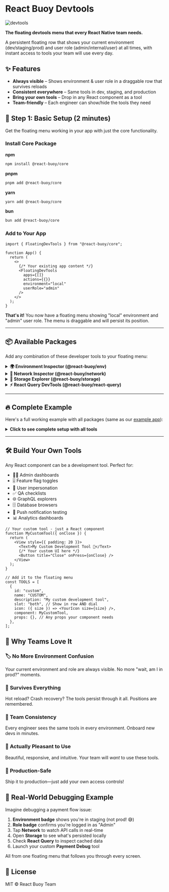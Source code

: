 # React Buoy Devtools

![devtools](https://github.com/user-attachments/assets/a732d6a3-9963-49e3-b0f1-0d974a0a74d7)

**The floating devtools menu that every React Native team needs.**

A persistent floating row that shows your current environment (dev/staging/prod) and user role (admin/internal/user) at all times, with instant access to tools your team will use every day.

## ✨ Features

- **Always visible** – Shows environment & user role in a draggable row that survives reloads
- **Consistent everywhere** – Same tools in dev, staging, and production
- **Bring your own tools** – Drop in any React component as a tool
- **Team-friendly** – Each engineer can show/hide the tools they need

## 🚀 Step 1: Basic Setup (2 minutes)

Get the floating menu working in your app with just the core functionality.

### Install Core Package

**npm**

```bash
npm install @react-buoy/core
```

**pnpm**

```bash
pnpm add @react-buoy/core
```

**yarn**

```bash
yarn add @react-buoy/core
```

**bun**

```bash
bun add @react-buoy/core
```

### Add to Your App

```tsx
import { FloatingDevTools } from "@react-buoy/core";

function App() {
  return (
    <>
      {/* Your existing app content */}
      <FloatingDevTools
        apps={[]}
        actions={{}}
        environment="local"
        userRole="admin"
      />
    </>
  );
}
```

**That's it!** You now have a floating menu showing "local" environment and "admin" user role. The menu is draggable and will persist its position.

---

## 📦 Available Packages

Add any combination of these developer tools to your floating menu:

<details>
<summary><strong>🌍 Environment Inspector (@react-buoy/env)</strong></summary>

Visual health check for your app configuration. See all environment variables with validation, search, and filtering.

### Install

**npm**

```bash
npm install @react-buoy/env
```

**pnpm**

```bash
pnpm add @react-buoy/env
```

**yarn**

```bash
yarn add @react-buoy/env
```

**bun**

```bash
bun add @react-buoy/env
```

### Import & Use

```tsx
import { EnvVarsModal, createEnvVarConfig, envVar } from "@react-buoy/env";
import { EnvLaptopIcon } from "@react-buoy/shared-ui";

// Define your required environment variables
const requiredEnvVars = createEnvVarConfig([
  // Basic existence check
  envVar("API_URL").exists(),

  // Type validation
  envVar("DEBUG_MODE").withType("boolean").build(),
  envVar("PORT").withType("number").build(),
  envVar("FEATURE_FLAGS").withType("object").build(),

  // Specific value validation
  envVar("NODE_ENV").withValue("development").build(),

  // Combined validations with descriptions
  envVar("DATABASE_URL")
    .exists()
    .withDescription("PostgreSQL connection string")
    .build(),

  envVar("MAX_RETRIES")
    .withType("number")
    .withDescription("Maximum API retry attempts")
    .build(),
]);

// Add to your apps array
const TOOLS = [
  {
    id: "env",
    name: "ENV",
    description: "Environment variables debugger",
    slot: "both",
    icon: ({ size }) => <EnvLaptopIcon size={size} color="#9f6" />,
    component: EnvVarsModal,
    props: {
      requiredEnvVars,
    },
  },
];
```

### API Reference

#### `envVar(key: string)`

Creates an environment variable validation rule.

**Methods:**

- `.exists()` - Validates the environment variable exists (not undefined/empty)
- `.withType(type)` - Validates the variable type (`"string"` | `"number"` | `"boolean"` | `"object"`)
- `.withValue(expectedValue)` - Validates the variable has a specific value
- `.withDescription(description)` - Adds a description shown in the UI
- `.build()` - Finalizes the validation rule (required for chained methods)

**Examples:**

```tsx
// Just check if it exists
envVar("API_URL").exists();

// Type validation
envVar("PORT").withType("number").build();

// Exact value check
envVar("NODE_ENV").withValue("production").build();

// Combined validation
envVar("ENABLE_ANALYTICS")
  .withType("boolean")
  .withDescription("Controls analytics tracking")
  .build();
```

#### `createEnvVarConfig(rules: EnvVarRule[])`

Creates a configuration object from environment variable rules.

```tsx
const config = createEnvVarConfig([
  envVar("API_URL").exists(),
  envVar("DEBUG").withType("boolean").build(),
]);
```

### What you get:

- ✅ Visual validation of required environment variables
- 🔍 Search and filter environment variables
- 🎯 Type checking (string, number, boolean, object)
- ⚠️ Clear warnings for missing or incorrect values

</details>

<details>
<summary><strong>📡 Network Inspector (@react-buoy/network)</strong></summary>

Real-time network request monitoring with timeline view, detailed inspection, and performance stats.

### Install

**npm**

```bash
npm install @react-buoy/network
```

**pnpm**

```bash
pnpm add @react-buoy/network
```

**yarn**

```bash
yarn add @react-buoy/network
```

**bun**

```bash
bun add @react-buoy/network
```

### Import & Use

```tsx
import { NetworkModal } from "@react-buoy/network";
import { Globe } from "@react-buoy/shared-ui";

// Add to your apps array
const TOOLS = [
  {
    id: "network",
    name: "NETWORK",
    description: "Network request logger",
    slot: "both",
    icon: ({ size }) => <Globe size={size} color="#38bdf8" />,
    component: NetworkModal,
    props: {},
  },
];
```

### What you get:

- 📊 Timeline view of all network requests
- 🔍 Detailed request/response inspection
- ⚡ Performance metrics and timing
- 🎛️ Request filtering and search
- 📋 Copy request details for debugging

</details>

<details>
<summary><strong>💾 Storage Explorer (@react-buoy/storage)</strong></summary>

Real-time AsyncStorage browser with live updates, bulk operations, and storage validation.

### Install

**npm**

```bash
npm install @react-buoy/storage
npm install @react-native-async-storage/async-storage  # peer dependency
```

**pnpm**

```bash
pnpm add @react-buoy/storage
pnpm add @react-native-async-storage/async-storage  # peer dependency
```

**yarn**

```bash
yarn add @react-buoy/storage
yarn add @react-native-async-storage/async-storage  # peer dependency
```

**bun**

```bash
bun add @react-buoy/storage
bun add @react-native-async-storage/async-storage  # peer dependency
```

### Import & Use

```tsx
import { StorageModalWithTabs } from "@react-buoy/storage";
import { StorageStackIcon } from "@react-buoy/shared-ui";

// Define storage keys to monitor and validate
const requiredStorageKeys = [
  // Basic key monitoring
  {
    key: "@app/session",
    description: "Current user session token",
    storageType: "async",
  },

  // Type validation
  {
    key: "@app/settings",
    expectedType: "object",
    description: "User preferences and settings",
    storageType: "async",
  },

  // Exact value validation
  {
    key: "@app/theme",
    expectedValue: "dark",
    description: "Application theme preference",
    storageType: "mmkv",
  },

  // SecureStore keys
  {
    key: "biometric_token",
    expectedType: "string",
    description: "Encrypted biometric authentication token",
    storageType: "secure",
  },

  // Multiple storage types
  {
    key: "@analytics/user_id",
    expectedType: "string",
    description: "Anonymous user identifier for analytics",
    storageType: "async",
  },
];

// Add to your apps array
const TOOLS = [
  {
    id: "storage",
    name: "STORAGE",
    description: "AsyncStorage browser",
    slot: "both",
    icon: ({ size }) => <StorageStackIcon size={size} color="#38f8a7" />,
    component: StorageModalWithTabs,
    props: {
      requiredStorageKeys, // optional
    },
  },
];
```

### API Reference

#### `RequiredStorageKey` Configuration

Each storage key configuration object supports the following properties:

**Required:**

- `key: string` - The storage key to monitor (e.g., "@app/session")
- `storageType: "async" | "secure" | "mmkv"` - Which storage system to check

**Optional Validation:**

- `expectedType: "string" | "number" | "boolean" | "object"` - Validates the stored value type
- `expectedValue: any` - Validates the stored value matches exactly
- `description: string` - Human-readable description shown in the UI

**Examples:**

```tsx
// Type validation
{
  key: "@app/settings",
  expectedType: "object",
  description: "User app settings",
  storageType: "async",
}

// Exact value validation
{
  key: "@app/theme",
  expectedValue: "dark",
  description: "App theme (should be dark)",
  storageType: "mmkv",
}

// SecureStore monitoring
{
  key: "auth_token",
  expectedType: "string",
  description: "JWT authentication token",
  storageType: "secure",
}
```

#### Storage Types

- **`"async"`** - React Native AsyncStorage
- **`"secure"`** - Expo SecureStore (encrypted)
- **`"mmkv"`** - MMKV high-performance storage

#### Props for StorageModalWithTabs

```tsx
interface StorageModalProps {
  requiredStorageKeys?: RequiredStorageKey[];
  enableSharedModalDimensions?: boolean;
}
```

### What you get:

- 🗂️ Browse all AsyncStorage, SecureStore, and MMKV data
- ✏️ Edit storage values in real-time
- 🗑️ Bulk delete operations
- 🔍 Search and filter storage keys
- ⚠️ Validation for required storage keys

</details>

<details>
<summary><strong>⚡ React Query DevTools (@react-buoy/react-query)</strong></summary>

TanStack Query devtools adapted for mobile with query explorer, cache manipulation, and offline toggle.

### Install

**npm**

```bash
npm install @react-buoy/react-query
npm install @tanstack/react-query  # peer dependency
```

**pnpm**

```bash
pnpm add @react-buoy/react-query
pnpm add @tanstack/react-query  # peer dependency
```

**yarn**

```bash
yarn add @react-buoy/react-query
yarn add @tanstack/react-query  # peer dependency
```

**bun**

```bash
bun add @react-buoy/react-query
bun add @tanstack/react-query  # peer dependency
```

### Setup QueryClient

```tsx
import { QueryClient, QueryClientProvider } from "@tanstack/react-query";

const queryClient = new QueryClient();

function App() {
  return (
    <QueryClientProvider client={queryClient}>
      <AppHostProvider>{/* Your app content */}</AppHostProvider>
    </QueryClientProvider>
  );
}
```

### Import & Use

```tsx
import { ReactQueryDevToolsModal, WifiToggle } from "@react-buoy/react-query";
import { ReactQueryIcon } from "@react-buoy/shared-ui";

// Add to your apps array
const TOOLS = [
  {
    id: "query",
    name: "REACT QUERY",
    description: "React Query inspector",
    slot: "both",
    icon: ({ size }) => <ReactQueryIcon size={size} colorPreset="red" />,
    component: ReactQueryDevToolsModal,
    props: {},
  },
  // Optional: Add WiFi toggle for offline testing
  {
    id: "wifi-toggle",
    name: "WIFI TOGGLE",
    description: "Toggle offline mode",
    slot: "both",
    icon: ({ size }) => <WifiToggle size={size} />,
    component: () => <></>,
    props: {},
  },
];
```

### What you get:

- 🔍 Query explorer with real-time data
- 🗂️ Cache manipulation and inspection
- 📊 Query performance metrics
- 🔄 Manual query refetching
- 📶 Offline/online mode toggle

</details>

---

## 🔥 Complete Example

Here's a full working example with all packages (same as our [example app](./example/App.tsx)):

<details>
<summary><strong>Click to see complete setup with all tools</strong></summary>

```tsx
import React, { useMemo, useRef } from "react";
import { QueryClient, QueryClientProvider } from "@tanstack/react-query";
import { FloatingDevTools, type InstalledApp } from "@react-buoy/core";
import { EnvVarsModal, createEnvVarConfig, envVar } from "@react-buoy/env";
import { NetworkModal } from "@react-buoy/network";
import { StorageModalWithTabs } from "@react-buoy/storage";
import { ReactQueryDevToolsModal, WifiToggle } from "@react-buoy/react-query";
import {
  EnvLaptopIcon,
  ReactQueryIcon,
  StorageStackIcon,
  Globe,
} from "@react-buoy/shared-ui";

export default function App() {
  // Setup QueryClient
  const queryClientRef = useRef<QueryClient | null>(null);
  if (!queryClientRef.current) {
    queryClientRef.current = new QueryClient({});
  }

  // Configure environment variables to validate
  const requiredEnvVars = createEnvVarConfig([
    envVar("EXPO_PUBLIC_API_URL").exists(),
    envVar("EXPO_PUBLIC_DEBUG_MODE").withType("boolean").build(),
    envVar("EXPO_PUBLIC_ENVIRONMENT").withValue("development").build(),
  ]);

  // Configure storage keys to monitor
  const requiredStorageKeys = useMemo(
    () => [
      {
        key: "@app/session",
        expectedType: "string",
        description: "Current user session token",
        storageType: "async",
      },
      {
        key: "@app/settings:theme",
        expectedValue: "dark",
        description: "Preferred theme",
        storageType: "async",
      },
    ],
    []
  );

  // Configure all development tools
  const installedApps: InstalledApp[] = useMemo(
    () => [
      {
        id: "env",
        name: "ENV",
        description: "Environment variables debugger",
        slot: "both",
        icon: ({ size }) => <EnvLaptopIcon size={size} color="#9f6" />,
        component: EnvVarsModal,
        props: { requiredEnvVars },
      },
      {
        id: "network",
        name: "NETWORK",
        description: "Network request logger",
        slot: "both",
        icon: ({ size }) => <Globe size={size} color="#38bdf8" />,
        component: NetworkModal,
        props: {},
      },
      {
        id: "storage",
        name: "STORAGE",
        description: "AsyncStorage browser",
        slot: "both",
        icon: ({ size }) => <StorageStackIcon size={size} color="#38f8a7" />,
        component: StorageModalWithTabs,
        props: { requiredStorageKeys },
      },
      {
        id: "query",
        name: "REACT QUERY",
        description: "React Query inspector",
        slot: "both",
        icon: ({ size }) => <ReactQueryIcon size={size} colorPreset="red" />,
        component: ReactQueryDevToolsModal,
        props: {},
      },
      {
        id: "wifi-toggle",
        name: "WIFI TOGGLE",
        description: "Toggle offline mode",
        slot: "both",
        icon: ({ size }) => <WifiToggle size={size} />,
        component: () => <></>,
        props: {},
      },
    ],
    [requiredEnvVars, requiredStorageKeys]
  );

  return (
    <QueryClientProvider client={queryClientRef.current!}>
      {/* Your existing app content */}
      <YourAppContent />

      {/* The floating menu with all tools */}
      <FloatingDevTools
        apps={installedApps}
        actions={{}}
        environment="local"
        userRole="admin"
      />
    </QueryClientProvider>
  );
}
```

</details>

---

## 🛠️ Build Your Own Tools

Any React component can be a development tool. Perfect for:

- 👨‍💼 Admin dashboards
- 🎚️ Feature flag toggles
- 👤 User impersonation
- ✅ QA checklists
- 🌐 GraphQL explorers
- 🗄️ Database browsers
- 📱 Push notification testing
- 📊 Analytics dashboards

```tsx
// Your custom tool - just a React component
function MyCustomTool({ onClose }) {
  return (
    <View style={{ padding: 20 }}>
      <Text>My Custom Development Tool 🚀</Text>
      {/* Your custom UI here */}
      <Button title="Close" onPress={onClose} />
    </View>
  );
}

// Add it to the floating menu
const TOOLS = [
  {
    id: "custom",
    name: "CUSTOM",
    description: "My custom development tool",
    slot: "both", // Show in row AND dial
    icon: ({ size }) => <YourIcon size={size} />,
    component: MyCustomTool,
    props: {}, // Any props your component needs
  },
];
```

## 🎯 Why Teams Love It

### 🏷️ **No More Environment Confusion**

Your current environment and role are always visible. No more "wait, am I in prod?" moments.

### 🔄 **Survives Everything**

Hot reload? Crash recovery? The tools persist through it all. Positions are remembered.

### 👥 **Team Consistency**

Every engineer sees the same tools in every environment. Onboard new devs in minutes.

### 🎨 **Actually Pleasant to Use**

Beautiful, responsive, and intuitive. Your team will _want_ to use these tools.

### 🏢 **Production-Safe**

Ship it to production—just add your own access controls!

## 📱 Real-World Debugging Example

Imagine debugging a payment flow issue:

1. **Environment badge** shows you're in staging (not prod! 😅)
2. **Role badge** confirms you're logged in as "Admin"
3. Tap **Network** to watch API calls in real-time
4. Open **Storage** to see what's persisted locally
5. Check **React Query** to inspect cached data
6. Launch your custom **Payment Debug** tool

All from one floating menu that follows you through every screen.

## 📄 License

MIT © React Buoy Team
